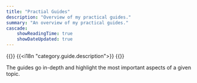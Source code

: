 ```yaml
---
title: "Practial Guides"
description: "Overview of my practical guides."
summary: "An overview of my practical guides."
cascade:
    showReadingTime: true
    showDateUpdated: true
---
```


{{<lead>}}
{{<i18n "category.guide.description">}}
{{</lead>}}

The guides go in-depth and highlight the most important aspects of a given
topic.
